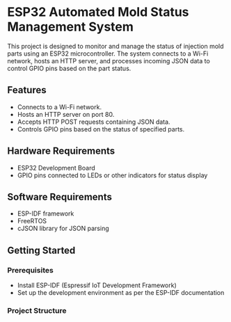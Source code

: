 # ESP32 Automated Mold Status Management System

This project is designed to monitor and manage the status of injection mold parts using an ESP32 microcontroller. The system connects to a Wi-Fi network, hosts an HTTP server, and processes incoming JSON data to control GPIO pins based on the part status.

## Features

- Connects to a Wi-Fi network.
- Hosts an HTTP server on port 80.
- Accepts HTTP POST requests containing JSON data.
- Controls GPIO pins based on the status of specified parts.

## Hardware Requirements

- ESP32 Development Board
- GPIO pins connected to LEDs or other indicators for status display

## Software Requirements

- ESP-IDF framework
- FreeRTOS
- cJSON library for JSON parsing

## Getting Started

### Prerequisites

- Install ESP-IDF (Espressif IoT Development Framework)
- Set up the development environment as per the ESP-IDF documentation

### Project Structure

